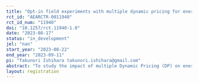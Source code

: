 ```yaml
---
title: "Opt-in field experiments with multiple dynamic pricing for energy savings"
rct_id: "AEARCTR-0011940"
rct_id_num: "11940"
doi: "10.1257/rct.11940-1.0"
date: "2023-08-17"
status: "in_development"
jel: "nan"
start_year: "2023-08-22"
end_year: "2023-09-11"
pi: "Takunori Ishihara takunori.ishihara@gmail.com"
abstract: "To study the impact of multiple Dynamic Pricing (DP) on energy-saving behavior. We also aim to analyze the opt-in rate in terms of whether different types of DPs have different opt-in rates."
layout: registration
---
```


